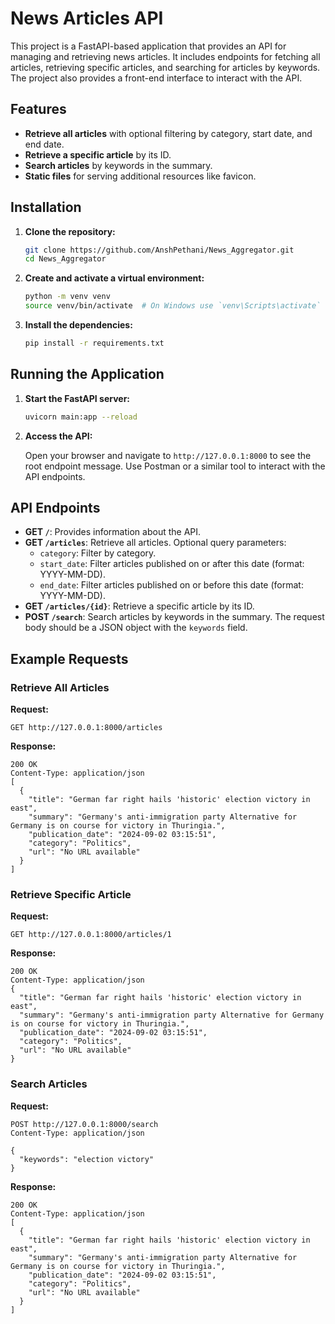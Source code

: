 # News Articles API

This project is a FastAPI-based application that provides an API for managing and retrieving news articles. It includes endpoints for fetching all articles, retrieving specific articles, and searching for articles by keywords. The project also provides a front-end interface to interact with the API.

## Features

- **Retrieve all articles** with optional filtering by category, start date, and end date.
- **Retrieve a specific article** by its ID.
- **Search articles** by keywords in the summary.
- **Static files** for serving additional resources like favicon.

## Installation

1. **Clone the repository:**

    ```bash
    git clone https://github.com/AnshPethani/News_Aggregator.git
    cd News_Aggregator
    ```

2. **Create and activate a virtual environment:**

    ```bash
    python -m venv venv
    source venv/bin/activate  # On Windows use `venv\Scripts\activate`
    ```

3. **Install the dependencies:**

    ```bash
    pip install -r requirements.txt
    ```

## Running the Application

1. **Start the FastAPI server:**

    ```bash
    uvicorn main:app --reload
    ```

2. **Access the API:**

    Open your browser and navigate to `http://127.0.0.1:8000` to see the root endpoint message. Use Postman or a similar tool to interact with the API endpoints.

## API Endpoints

- **GET `/`**: Provides information about the API.
- **GET `/articles`**: Retrieve all articles. Optional query parameters:
  - `category`: Filter by category.
  - `start_date`: Filter articles published on or after this date (format: YYYY-MM-DD).
  - `end_date`: Filter articles published on or before this date (format: YYYY-MM-DD).
- **GET `/articles/{id}`**: Retrieve a specific article by its ID.
- **POST `/search`**: Search articles by keywords in the summary. The request body should be a JSON object with the `keywords` field.

## Example Requests

### Retrieve All Articles

**Request:**

    GET http://127.0.0.1:8000/articles

**Response:**

    200 OK
    Content-Type: application/json
    [
      {
        "title": "German far right hails 'historic' election victory in east",
        "summary": "Germany's anti-immigration party Alternative for Germany is on course for victory in Thuringia.",
        "publication_date": "2024-09-02 03:15:51",
        "category": "Politics",
        "url": "No URL available"
      }
    ]

### Retrieve Specific Article

**Request:**

    GET http://127.0.0.1:8000/articles/1

**Response:**

    200 OK
    Content-Type: application/json
    {
      "title": "German far right hails 'historic' election victory in east",
      "summary": "Germany's anti-immigration party Alternative for Germany is on course for victory in Thuringia.",
      "publication_date": "2024-09-02 03:15:51",
      "category": "Politics",
      "url": "No URL available"
    }

### Search Articles

**Request:**

    POST http://127.0.0.1:8000/search
    Content-Type: application/json

    {
      "keywords": "election victory"
    }

**Response:**

    200 OK
    Content-Type: application/json
    [
      {
        "title": "German far right hails 'historic' election victory in east",
        "summary": "Germany's anti-immigration party Alternative for Germany is on course for victory in Thuringia.",
        "publication_date": "2024-09-02 03:15:51",
        "category": "Politics",
        "url": "No URL available"
      }
    ]
